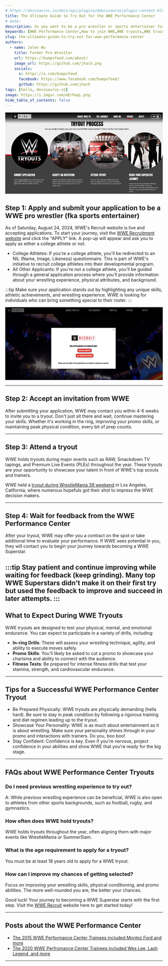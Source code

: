 ```yaml
---
# https://docusaurus.io/docs/api/plugins/@docusaurus/plugin-content-blog#markdown-front-matter
title: The Ultimate Guide to Try Out for the WWE Performance Center
# date: 
description: So you want to be a pro wrestler or sports entertainer for the biggest wrestling company in the world? WWE (World Wrestling Entertainment) offers a once in a lifetime opportunity to train at the world famous WWE Performance Center, located in Orlando, Florida. If you've ever dreamed of making it big in WWE, now is the time to take action. WWE is constantly on the lookout for fresh talent, and they've made it easier than ever to apply. Follow the steps below to kickstart your journey to becoming the next WWE Superstar!
keywords: [WWE Performance Center,How to join WWE,WWE tryouts,WWE training center,WWE recruitment,WWE application process,Become a WWE Superstar,WWE wrestling school,WWE Performance Center Orlando,WWE sports entertainer application]
slug: the-ultimate-guide-to-try-out-for-wwe-performance-center
authors:
  - name: Jalen Wu
    title: Former Pro Wrestler
    url: https://bumpxfeed.com/about/
    image_url: https://github.com/jhach.png
    socials:
      x: https://x.com/bumpxfeed
      facebook: https://www.facebook.com/bumpxfeed/
      github: https://github.com/jhach
tags: [hello, docusaurus-v2]
image: https://i.imgur.com/mErPwqL.png
hide_table_of_contents: false
---
```


![WWE Performance Center training facility in Orlando, Florida.](4-steps-to-make-it-to-wwe.webp)

## Step 1: Apply and submit your application to be a WWE pro wrestler (fka sports entertainer)
As of Saturday, August 24, 2024, WWE's Recruit website is live and accepting applications. To start your journey, visit the [WWE Recruitment website](https://recruit.wwe.com/) and click the "APPLY" link. A pop-up will appear and ask you to apply as either a college athlete or not.

* College Athletes: If you're a college athlete, you'll be redirected to an NIL (Name, Image, Likeness) questionnaire. This is part of WWE's initiative to recruit college athletes into their developmental program.
* All Other Applicants: If you're not a college athlete, you'll be guided through a general application process where you'll provide information about your wrestling experience, physical attributes, and background.


:::tip
Make sure your application stands out by highlighting any unique skills, athletic achievements, and wrestling experience. WWE is looking for individuals who can bring something special to their roster.
:::

![WWE Performance Center application page with options for college athletes and general applicants.](wwe-recruit-application.png)

---

## Step 2: Accept an invitation from WWE
After submitting your application, WWE may contact you within 4-6 weeks to invite you to a tryout. Don't just sit there and wait, continue mastering your skills. Whether it's working in the ring, improving your promo skills, or maintaining peak physical condition, every bit of prep counts.

---

## Step 3: Attend a tryout
WWE holds tryouts during major events such as RAW, Smackdown TV tapings, and Premium Live Events (PLEs) throughout the year. These tryouts are your opportunity to showcase your talent in front of WWE's top scouts and trainers.

WWE held a [tryout during WrestleMania 39 weekend](https://x.com/WWERecruit/status/1641470135742627845) in Los Angeles, California, where numerous hopefuls got their shot to impress the WWE decision makers.

---

## Step 4: Wait for feedback from the WWE Performance Center
After your tryout, WWE may offer you a contract on the spot or take additional time to evaluate your performance. If WWE sees potential in you, they will contact you to begin your journey towards becoming a WWE Superstar.

:::tip
Stay patient and continue improving while waiting for feedback (keep grinding). Many top WWE Superstars didn't make it on their first try but used the feedback to improve and succeed in later attempts.
:::
---

## What to Expect During WWE Tryouts
WWE tryouts are designed to test your physical, mental, and emotional endurance. You can expect to participate in a variety of drills, including: 

* **In-ring Drills**: These will assess your wrestling technique, agility, and ability to execute moves safely.
* **Promo Skills**: You'll likely be asked to cut a promo to showcase your charisma and ability to connect with the audience.
* **Fitness Tests**: Be prepared for intense fitness drills that test your stamina, strength, and cardiovascular endurance.

---

## Tips for a Successful WWE Performance Center Tryout 
* Be Prepared Physically: WWE tryouts are physically demanding (hella hard). Be sure to stay in peak condition by following a rigorous training and diet regimen leading up to the tryout.
* Showcase Your Personality: WWE is as much about entertainment as it is about wrestling. Make sure your personality shines through in your promo and interactions with trainers. Do you, boo boo!
* Stay Confident: Confidence is key. Even if you're nervous, project confidence in your abilities and show WWE that you're ready for the big stage.

---

## FAQs about WWE Performance Center Tryouts
### Do I need previous wrestling experience to try out?
A: While previous wrestling experience can be beneficial, WWE is also open to athletes from other sports backgrounds, such as football, rugby, and gymnastics.

### How often does WWE hold tryouts?
WWE holds tryouts throughout the year, often aligning them with major events like WrestleMania or SummerSlam.

### What is the age requirement to apply for a tryout?
You must be at least 18 years old to apply for a WWE tryout.

### How can I improve my chances of getting selected?
Focus on improving your wrestling skills, physical conditioning, and promo abilities. The more well-rounded you are, the better your chances.

Good luck! Your journey to becoming a WWE Superstar starts with the first step. Visit the [WWE Recruit](https://recruit.wwe.com/#!/tryout) website here to get started today!

---

## Posts about the WWE Performance Center
* [The 2015 WWE Performance Center Trainees included Montez Ford and more](../2015-wwe-performance-center-trainees-where-are-they-now/)
* [The 2020 WWE Perfromance Center Trainees included Wes Lee, Lash Legend, and more](../../2024/pre-pandemic-prospects-wwe-performance-centers-december-2020-trainee-class/)

---
